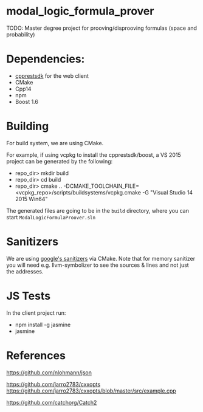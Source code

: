 # modal_logic_formula_prover
TODO: Master degree project for prooving/disprooving formulas (space and probability)

# Dependencies:
- [cpprestsdk](https://github.com/microsoft/cpprestsdk) for the web client
- CMake
- Cpp14
- npm
- Boost 1.6

# Building
For build system, we are using CMake.

For example, if using vcpkg to install the cpprestsdk/boost, a VS 2015 project can be generated by the following:
- repo_dir> mkdir build
- repo_dir> cd build
- repo_dir> cmake .. -DCMAKE_TOOLCHAIN_FILE=<vcpkg_repo>/scripts/buildsystems/vcpkg.cmake -G "Visual Studio 14 2015 Win64"

The generated files are going to be in the `build` directory, where you can start `ModalLogicFormulaProover.sln`

# Sanitizers
We are using [google's sanitizers](https://github.com/google/sanitizers) via CMake.
Note that for memory sanitizer you will need e.g. llvm-symbolizer to see the sources & lines and not just the addresses.


# JS Tests
In the client project run:
- npm install -g jasmine
- jasmine

# References

https://github.com/nlohmann/json

https://github.com/jarro2783/cxxopts
https://github.com/jarro2783/cxxopts/blob/master/src/example.cpp

https://github.com/catchorg/Catch2
